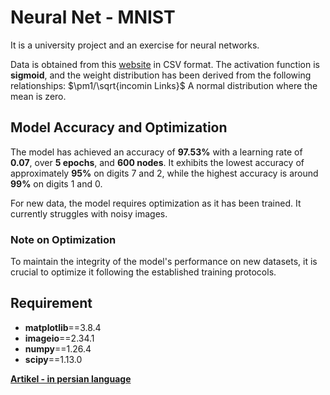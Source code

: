 # Neural Net - MNIST
It is a university project and an exercise for neural networks.

Data is obtained from this [website](https://pjreddie.com/projects/mnist-in-csv/) in CSV format. 
The activation function is **sigmoid**, and the weight distribution has been derived from the following relationships:
$\pm1/\sqrt{incomin Links}$ A normal distribution where the mean is zero.

## Model Accuracy and Optimization
The model has achieved an accuracy of **97.53%** with a learning rate of **0.07**, over **5 epochs**, and **600 nodes**. It exhibits the lowest accuracy of approximately **95%** on digits 7 and 2, while the highest accuracy is around **99%** on digits 1 and 0. 

For new data, the model requires optimization as it has been trained. It currently struggles with noisy images.

### Note on Optimization
To maintain the integrity of the model's performance on new datasets, it is crucial to optimize it following the established training protocols.


## Requirement
- **matplotlib**==3.8.4
- **imageio**==2.34.1
- **numpy**==1.26.4
- **scipy**==1.13.0

**[Artikel - in persian language](https://docs.google.com/document/d/1_BfeoZNyo_W1c6rmdG1JzUO3GuJJeaw0KLrDfq47dwc/edit?usp=sharing)**
